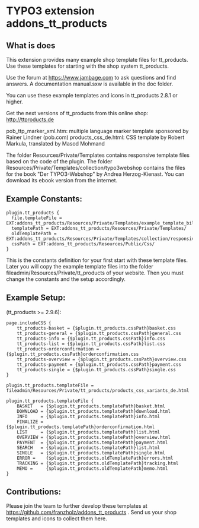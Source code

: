 # TYPO3 extension addons_tt_products

## What is does

This extension provides many example shop template files for tt_products. 
Use these templates for starting with the shop system tt_products.

Use the forum at https://www.jambage.com to ask questions and find answers.
A documentation manual.sxw is available in the doc folder.

You can use these example templates and icons in tt_products 2.8.1 or higher.

Get the next versions of tt_products from this online shop:
http://ttproducts.de

pob_ttp_marker_xml.htm: multiple language marker template sponsored by Rainer Lindner (pob.com)
products_css_de.html: CSS template by Robert Markula, translated by Masod Mohmand

The folder Resources/Private/Templates contains responsive template files based on the code of the plugin.
The folder Resources/Private/Templates/collection/typo3webshop contains the files for the book "Der TYPO3-Webshop" by Andrea Herzog-Kienast. You can download its ebook version from the internet.


## Example Constants:

    plugin.tt_products {
      file.templateFile = EXT:addons_tt_products/Resources/Private/Templates/example_template_bill_de.tmpl
      templatePath = EXT:addons_tt_products/Resources/Private/Templates/
      oldTemplatePath = EXT:addons_tt_products/Resources/Private/Templates/collection/responsive/
      cssPath = EXT:addons_tt_products/Resources/Public/Css/
    }

This is the constants definition for your first start with these template files. Later you will copy the example template files into the folder fileadmin/Resources/Private/tt_products of your website. Then you must change the constants and the setup accordingly.

## Example Setup:

(tt_products >= 2.9.6):

    page.includeCSS {
        tt_products-basket = {$plugin.tt_products.cssPath}basket.css
        tt_products-general = {$plugin.tt_products.cssPath}general.css
        tt_products-info = {$plugin.tt_products.cssPath}info.css
        tt_products-list = {$plugin.tt_products.cssPath}list.css
        tt_products-orderconfirmation = {$plugin.tt_products.cssPath}orderconfirmation.css
        tt_products-overview = {$plugin.tt_products.cssPath}overview.css
        tt_products-payment = {$plugin.tt_products.cssPath}payment.css
        tt_products-single = {$plugin.tt_products.cssPath}single.css
    }

    plugin.tt_products.templateFile = fileadmin/Resources/Private/tt_products/products_css_variants_de.html

    plugin.tt_products.templateFile {
        BASKET   = {$plugin.tt_products.templatePath}basket.html
        DOWNLOAD = {$plugin.tt_products.templatePath}download.html
        INFO     = {$plugin.tt_products.templatePath}info.html
        FINALIZE = {$plugin.tt_products.templatePath}orderconfirmation.html
        LIST     = {$plugin.tt_products.templatePath}list.html
        OVERVIEW = {$plugin.tt_products.templatePath}overview.html
        PAYMENT  = {$plugin.tt_products.templatePath}payment.html
        SEARCH   = {$plugin.tt_products.templatePath}list.html
        SINGLE   = {$plugin.tt_products.templatePath}single.html
        ERROR =    {$plugin.tt_products.oldTemplatePath}errors.html
        TRACKING = {$plugin.tt_products.oldTemplatePath}tracking.html
        MEMO =     {$plugin.tt_products.oldTemplatePath}memo.html
    }

## Contributions:

Please join the team to further develop these templates at https://github.com/franzholz/addons_tt_products .
Send us your shop templates and icons to collect them here.


